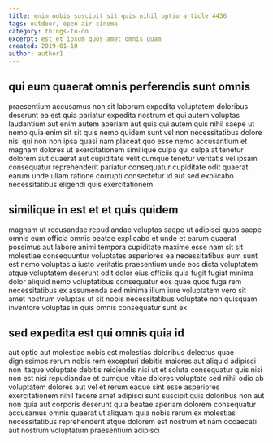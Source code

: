 ```yaml
---
title: enim nobis suscipit sit quis nihil optio article 4436
tags: outdoor, open-air-cinema
category: things-to-do
excerpt: est et ipsum quos amet omnis quam
created: 2019-01-10
author: author1
---
```


## qui eum quaerat omnis perferendis sunt omnis

praesentium accusamus non sit laborum expedita voluptatem doloribus deserunt ea est quia pariatur expedita nostrum et qui autem voluptas laudantium aut enim autem aperiam aut quis qui autem quis nihil saepe ut nemo quia enim sit sit quis nemo quidem sunt vel non necessitatibus dolore nisi qui non non ipsa quasi nam placeat quo esse nemo accusantium et magnam dolores ut exercitationem similique culpa qui culpa at tenetur dolorem aut quaerat aut cupiditate velit cumque tenetur veritatis vel ipsam consequatur reprehenderit pariatur consequatur cupiditate odit quaerat earum unde ullam ratione corrupti consectetur id aut sed explicabo necessitatibus eligendi quis exercitationem

## similique in est et et quis quidem

magnam ut recusandae repudiandae voluptas saepe ut adipisci quos saepe omnis eum officia omnis beatae explicabo et unde et earum quaerat possimus aut labore animi tempora cupiditate maxime esse nam sit sit molestiae consequuntur voluptates asperiores ea necessitatibus eum sunt est nemo voluptas a iusto veritatis praesentium unde eos dicta voluptatem atque voluptatem deserunt odit dolor eius officiis quia fugit fugiat minima dolor aliquid nemo voluptatibus consequatur eos quae quos fuga rem necessitatibus ex assumenda sed minima illum iure voluptatem vero sit amet nostrum voluptas ut sit nobis necessitatibus voluptate non quisquam inventore voluptas in quis omnis consequatur sunt ex

## sed expedita est qui omnis quia id

aut optio aut molestiae nobis est molestias doloribus delectus quae dignissimos rerum nobis rem excepturi debitis maiores aut aliquid adipisci non itaque voluptate debitis reiciendis nisi ut et soluta consequatur quis nisi non est nisi repudiandae et cumque vitae dolores voluptate sed nihil odio ab voluptatem dolores aut vel et rerum eaque sint esse asperiores exercitationem nihil facere amet adipisci sunt suscipit quis doloribus non aut non quia aut corporis deserunt quia beatae aperiam dolorem consequatur accusamus omnis quaerat ut aliquam quia nobis rerum ex molestias necessitatibus reprehenderit atque dolorem est nostrum et nam occaecati aut nostrum voluptatum praesentium adipisci
